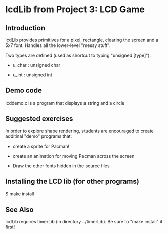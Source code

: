 # lcdLib from Project 3: LCD Game
## Introduction

lcdLib provides primitives for a pixel, rectangle, clearing the screen and a 5x7 font. Handles all the lower-level "messy stuff". 


Two types are defined (used as shortcut to typing "unsigned [type]"):

 - u_char : unsigned char

 - u_int : unsigned int


## Demo code

lcddemo.c is a program that displays a string and a circle


## Suggested exercises

In order to explore shape rendering, students are encouraged to create additinal "demo" programs that: 

 - create a sprite for Pacman!

 - create an animation for moving Pacman across the screen

 - Draw the other fonts hidden in the source files


## Installing the LCD lib (for other programs)

$ make install

## See Also

lcdLib requires timerLib (in directory ../timerLib).  Be sure to "make install" it first!
